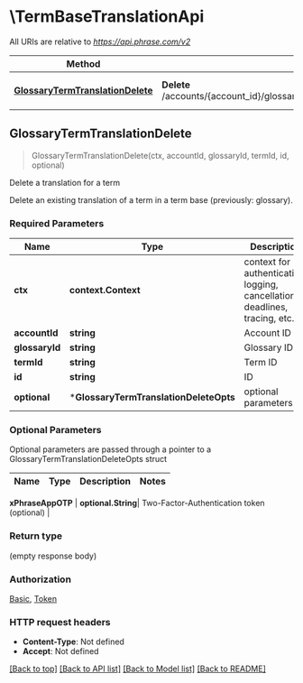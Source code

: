 # \TermBaseTranslationApi

All URIs are relative to *https://api.phrase.com/v2*

Method | HTTP request | Description
------------- | ------------- | -------------
[**GlossaryTermTranslationDelete**](TermBaseTranslationApi.md#GlossaryTermTranslationDelete) | **Delete** /accounts/{account_id}/glossaries/{glossary_id}/terms/{term_id}/translations/{id} | Delete a translation for a term



## GlossaryTermTranslationDelete

> GlossaryTermTranslationDelete(ctx, accountId, glossaryId, termId, id, optional)

Delete a translation for a term

Delete an existing translation of a term in a term base (previously: glossary).

### Required Parameters


Name | Type | Description  | Notes
------------- | ------------- | ------------- | -------------
**ctx** | **context.Context** | context for authentication, logging, cancellation, deadlines, tracing, etc.
**accountId** | **string**| Account ID | 
**glossaryId** | **string**| Glossary ID | 
**termId** | **string**| Term ID | 
**id** | **string**| ID | 
 **optional** | ***GlossaryTermTranslationDeleteOpts** | optional parameters | nil if no parameters

### Optional Parameters

Optional parameters are passed through a pointer to a GlossaryTermTranslationDeleteOpts struct


Name | Type | Description  | Notes
------------- | ------------- | ------------- | -------------




 **xPhraseAppOTP** | **optional.String**| Two-Factor-Authentication token (optional) | 

### Return type

 (empty response body)

### Authorization

[Basic](../README.md#Basic), [Token](../README.md#Token)

### HTTP request headers

- **Content-Type**: Not defined
- **Accept**: Not defined

[[Back to top]](#) [[Back to API list]](../README.md#documentation-for-api-endpoints)
[[Back to Model list]](../README.md#documentation-for-models)
[[Back to README]](../README.md)

